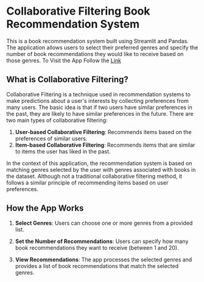 # Collaborative Filtering Book Recommendation System

This is a book recommendation system built using Streamlit and Pandas. The application allows users to select their preferred genres and specify the number of book recommendations they would like to receive based on those genres.
To Visit the App Follow the [Link](https://collaborative-filtering-book-recommendation-appgit-k2ua8ygzf7h.streamlit.app/)
## What is Collaborative Filtering?

Collaborative Filtering is a technique used in recommendation systems to make predictions about a user's interests by collecting preferences from many users. The basic idea is that if two users have similar preferences in the past, they are likely to have similar preferences in the future. There are two main types of collaborative filtering:

1. **User-based Collaborative Filtering**: Recommends items based on the preferences of similar users.
2. **Item-based Collaborative Filtering**: Recommends items that are similar to items the user has liked in the past.

In the context of this application, the recommendation system is based on matching genres selected by the user with genres associated with books in the dataset. Although not a traditional collaborative filtering method, it follows a similar principle of recommending items based on user preferences.

## How the App Works

1. **Select Genres**: 
   Users can choose one or more genres from a provided list.

2. **Set the Number of Recommendations**:
   Users can specify how many book recommendations they want to receive (between 1 and 20).

3. **View Recommendations**:
   The app processes the selected genres and provides a list of book recommendations that match the selected genres.
